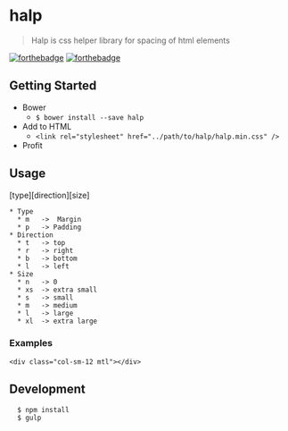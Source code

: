 # halp
>Halp is css helper library for spacing of html elements

[![forthebadge](http://forthebadge.com/images/badges/uses-css.svg)](http://forthebadge.com)
[![forthebadge](http://forthebadge.com/images/badges/built-with-love.svg)](http://forthebadge.com)


## Getting Started
* Bower
  * `$ bower install --save halp`
* Add to HTML
  * `<link rel="stylesheet" href="../path/to/halp/halp.min.css" />`
* Profit

## Usage

[type][direction][size]

```
* Type
  * m   ->  Margin
  * p   -> Padding
* Direction
  * t   -> top
  * r   -> right
  * b   -> bottom
  * l   -> left
* Size 
  * n   -> 0
  * xs  -> extra small
  * s   -> small
  * m   -> medium
  * l   -> large
  * xl  -> extra large
```


### Examples

`<div class="col-sm-12 mtl"></div>`

## Development
```
  $ npm install
  $ gulp
```


